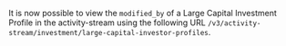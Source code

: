 It is now possible to view the `modified_by` of a Large Capital Investment Profile in the activity-stream using 
the following URL `/v3/activity-stream/investment/large-capital-investor-profiles`.
